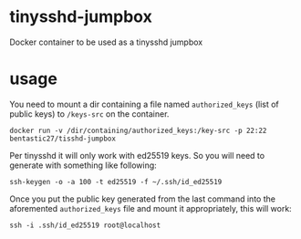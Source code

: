 # tinysshd-jumpbox
Docker container to be used as a tinysshd jumpbox

# usage

You need to mount a dir containing a file named `authorized_keys` (list of public keys) to `/keys-src` on the container.

```
docker run -v /dir/containing/authorized_keys:/key-src -p 22:22 bentastic27/tisshd-jumpbox
```

Per tinysshd it will only work with ed25519 keys. So you will need to generate with something like following:

```
ssh-keygen -o -a 100 -t ed25519 -f ~/.ssh/id_ed25519
```

Once you put the public key generated from the last command into the aforemented `authorized_keys` file and mount it appropriately, this will work:

```
ssh -i .ssh/id_ed25519 root@localhost
```
